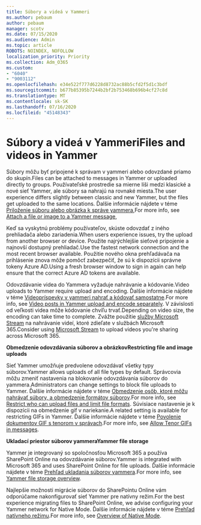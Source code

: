 ```yaml
---
title: Súbory a videá v Yammeri
ms.author: pebaum
author: pebaum
manager: scotv
ms.date: 07/15/2020
ms.audience: Admin
ms.topic: article
ROBOTS: NOINDEX, NOFOLLOW
localization_priority: Priority
ms.collection: Adm_O365
ms.custom:
- "6040"
- "9003112"
ms.openlocfilehash: e34e522f777d6228d8732ac88b5cfd2f5d1c3bdf
ms.sourcegitcommit: b677b85395b7244b2bf2b753468b696b4cf27c8d
ms.translationtype: MT
ms.contentlocale: sk-SK
ms.lasthandoff: 07/16/2020
ms.locfileid: "45148343"
---
```

# <a name="files-and-videos-in-yammer"></a><span data-ttu-id="d0864-102">Súbory a videá v Yammeri</span><span class="sxs-lookup"><span data-stu-id="d0864-102">Files and videos in Yammer</span></span>

<span data-ttu-id="d0864-103">Súbory môžu byť pripojené k správam v yammeri alebo odovzdané priamo do skupín.</span><span class="sxs-lookup"><span data-stu-id="d0864-103">Files can be attached to messages in Yammer or uploaded directly to groups.</span></span> <span data-ttu-id="d0864-104">Používateľské prostredie sa mierne líši medzi klasické a nové sieť Yammer, ale súbory sa nahrajú na rovnaké miesta.</span><span class="sxs-lookup"><span data-stu-id="d0864-104">The user experience differs slightly between classic and new Yammer, but the files get uploaded to the same locations.</span></span> <span data-ttu-id="d0864-105">Ďalšie informácie nájdete v téme [Priloženie súboru alebo obrázka k správe yammera](https://support.microsoft.com/office/attach-a-file-or-image-to-a-yammer-message-f576d4d1-ad66-4ce4-9c43-46cf75978dbf),</span><span class="sxs-lookup"><span data-stu-id="d0864-105">For more info, see [Attach a file or image to a Yammer message](https://support.microsoft.com/office/attach-a-file-or-image-to-a-yammer-message-f576d4d1-ad66-4ce4-9c43-46cf75978dbf),</span></span>  

<span data-ttu-id="d0864-106">Keď sa vyskytnú problémy používateľov, skúste odovzdať z iného prehliadača alebo zariadenia.</span><span class="sxs-lookup"><span data-stu-id="d0864-106">When users experience issues, try the upload from another browser or device.</span></span> <span data-ttu-id="d0864-107">Použite najrýchlejšie sieťové pripojenie a najnovší dostupný prehliadač.</span><span class="sxs-lookup"><span data-stu-id="d0864-107">Use the fastest network connection and the most recent browser available.</span></span> <span data-ttu-id="d0864-108">Použitie nového okna prehľadávača na prihlásenie znova môže pomôcť zabezpečiť, že sú k dispozícii správne tokeny Azure AD.</span><span class="sxs-lookup"><span data-stu-id="d0864-108">Using a fresh browser window to sign in again can help ensure that the correct Azure AD tokens are available.</span></span>

<span data-ttu-id="d0864-109">Odovzdávanie videa do Yammera vyžaduje nahrávanie a kódovanie.</span><span class="sxs-lookup"><span data-stu-id="d0864-109">Video uploads to Yammer require upload and encoding.</span></span> <span data-ttu-id="d0864-110">Ďalšie informácie nájdete v téme [Videopríspevky v yammeri nahrať a kódovať samostatne](https://support.microsoft.com/office/video-posts-in-yammer-upload-and-encode-separately-5b3a348e-3a0a-4c4b-95b1-eabdf245ba25).</span><span class="sxs-lookup"><span data-stu-id="d0864-110">For more info, see [Video posts in Yammer upload and encode separately](https://support.microsoft.com/office/video-posts-in-yammer-upload-and-encode-separately-5b3a348e-3a0a-4c4b-95b1-eabdf245ba25).</span></span> <span data-ttu-id="d0864-111">V závislosti od veľkosti videa môže kódovanie chvíľu trvať.</span><span class="sxs-lookup"><span data-stu-id="d0864-111">Depending on video size, the encoding can take time to complete.</span></span> <span data-ttu-id="d0864-112">Zvážte použitie [služby Microsoft Stream](https://docs.microsoft.com/stream/overview) na nahrávanie videí, ktoré zdieľate v službách Microsoft 365.</span><span class="sxs-lookup"><span data-stu-id="d0864-112">Consider using [Microsoft Stream](https://docs.microsoft.com/stream/overview) to upload videos you're sharing across Microsoft 365.</span></span>

<span data-ttu-id="d0864-113">**Obmedzenie odovzdávania súborov a obrázkov**</span><span class="sxs-lookup"><span data-stu-id="d0864-113">**Restricting file and image uploads**</span></span>

<span data-ttu-id="d0864-114">Sieť Yammer umožňuje predvolene odovzdávať všetky typy súborov.</span><span class="sxs-lookup"><span data-stu-id="d0864-114">Yammer allows uploads of all file types by default.</span></span> <span data-ttu-id="d0864-115">Správcovia môžu zmeniť nastavenia na blokovanie odovzdávania súborov do yammera.</span><span class="sxs-lookup"><span data-stu-id="d0864-115">Administrators can change settings to block file uploads to Yammer.</span></span> <span data-ttu-id="d0864-116">Ďalšie informácie nájdete v téme [Obmedzenie osôb, ktoré môžu nahrávať súbory, a obmedzenie formátov súborov](https://docs.microsoft.com/yammer/configure-your-yammer-network/configure-yammer#restrict-who-can-upload-files-and-limit-file-formats).</span><span class="sxs-lookup"><span data-stu-id="d0864-116">For more info, see [Restrict who can upload files and limit file formats](https://docs.microsoft.com/yammer/configure-your-yammer-network/configure-yammer#restrict-who-can-upload-files-and-limit-file-formats).</span></span> <span data-ttu-id="d0864-117">Súvisiace nastavenie je k dispozícii na obmedzenie gif v nariekanie.</span><span class="sxs-lookup"><span data-stu-id="d0864-117">A related setting is available for restricting GIFs in Yammer.</span></span> <span data-ttu-id="d0864-118">Ďalšie informácie nájdete v téme [Povolenie dokumentov GIF s tenorom v správach](https://docs.microsoft.com/yammer/configure-your-yammer-network/configure-yammer#allow-tenor-gifs-in-messages).</span><span class="sxs-lookup"><span data-stu-id="d0864-118">For more info, see [Allow Tenor GIFs in messages](https://docs.microsoft.com/yammer/configure-your-yammer-network/configure-yammer#allow-tenor-gifs-in-messages).</span></span>

<span data-ttu-id="d0864-119">**Ukladací priestor súborov yammera**</span><span class="sxs-lookup"><span data-stu-id="d0864-119">**Yammer file storage**</span></span>

<span data-ttu-id="d0864-120">Yammer je integrovaný so spoločnosťou Microsoft 365 a používa SharePoint Online na odovzdávanie súborov.</span><span class="sxs-lookup"><span data-stu-id="d0864-120">Yammer is integrated with Microsoft 365 and uses SharePoint Online for file uploads.</span></span> <span data-ttu-id="d0864-121">Ďalšie informácie nájdete v téme [Prehľad ukladania súborov yammera](https://docs.microsoft.com/yammer/get-started-with-yammer/file-storage).</span><span class="sxs-lookup"><span data-stu-id="d0864-121">For more info, see [Yammer file storage overview](https://docs.microsoft.com/yammer/get-started-with-yammer/file-storage).</span></span> 

<span data-ttu-id="d0864-122">Najlepšie možnosti migrácie súborov do SharePointu Online vám odporúčame nakonfigurovať sieť Yammer pre natívny režim.</span><span class="sxs-lookup"><span data-stu-id="d0864-122">For the best experience migrating files to SharePoint Online, we advise configuring your Yammer network for Native Mode.</span></span> <span data-ttu-id="d0864-123">Ďalšie informácie nájdete v téme [Prehľad natívneho režimu](https://docs.microsoft.com/yammer/configure-your-yammer-network/overview-native-mode).</span><span class="sxs-lookup"><span data-stu-id="d0864-123">For more info, see [Overview of Native Mode](https://docs.microsoft.com/yammer/configure-your-yammer-network/overview-native-mode).</span></span> 